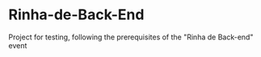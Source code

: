 # Rinha-de-Back-End
 Project for testing, following the prerequisites of the "Rinha de Back-end" event

